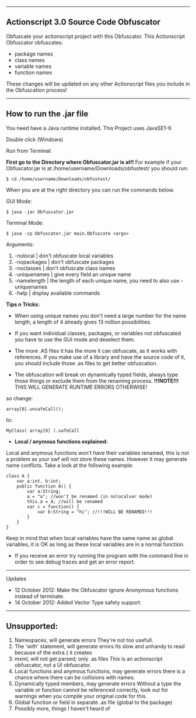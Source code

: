 ----------------------------------------
Actionscript 3.0 Source Code Obfuscator
----------------------------------------

Obfuscate your actionscript project with this Obfuscator. This Actionscript Obfuscator obfuscates:
- package names
- class names
- variable names
- function names

These changes will be updated on any other Actionscript files you include in the Obfuscation process!



------------------------
How to run the .jar file
------------------------

You need have a Java runtime installed. This Project uses JavaSE1-6

Double click (Windows)


Run from Terminal:

**First go to the Directory where Obfuscator.jar is at!!**
For example if your Obfuscator.jar is at /home/username/Downloads/obfustest/ you should run:

	$ cd /home/username/Downloads/obfustest/

When you are at the right directory you can run the commands below.


GUI Mode:

	$ java -jar Obfuscator.jar 

Terminal Mode:

	$ java -cp Obfuscator.jar main.Obfuscate <args>

Arguments:

1. -nolocal | don't obfuscate local variables
2. -nopackages | don't obfuscate packages
3. -noclasses | don't obfuscate class names
4. -uniquenames | give every field an unique name
5. -namelength <length> | the length of each unique name, you need to also use -uniquenames
6. -help | display available commands


**Tips n Tricks:**

- When using unique names you don't need a large number for the name length, a length of 4 already gives 13 million possibilities.

- If you want individual classes, packages, or variables not obfuscated you have to use the GUI mode and deselect them.

- The more .AS files it has the more it can obfuscate, as it works with references. If you make use of a library and have the source code of it, you should include those .as files to get better obfuscation.

- The obfuscation will break on dynamically typed fields, always type those things or exclude them from the renaming process.
**!!!NOTE!!!** THIS WILL GENERATE RUNTIME ERRORS OTHERWISE!

so change:

	array[0].unsafeCall();

to:

	MyClass( array[0] ).safeCall

- **Local / anymous functions explained:**

Local and anymous functions won't have their variables renamed, this is not a problem as your swf will not store these names. However it may generate name conflicts. Take a look at the following example:

	class A {
		var a:int, b:int;
		public function A() {
			var a:String;
			a = "a"; //won't be renamed (in nolocalvar mode)
			this.a = 4; //will be renamed
			var c = function() {
				var b:String = "hi"; //!!!WILL BE RENAMED!!!
			}
		}
	}
Keep in mind that when local variables have the same name as global variables, it is OK as long as these local variables are in a normal function.

- If you receive an error try running the program with the command line in order to see debug traces and get an error report.

----------
Updates

- 12 October 2012:	Make the Obfuscator ignore Anonymous functions instead of terminate.
- 14 October 2012:	Added Vector Type safety support.

------------
Unsupported:
------------

1.	Namespaces, will generate errors
		They're not too usefull.
2.	The 'with' statement, will generate errors
		Its slow and unhandy to read because of the extra { it creates
3.	mxml, will not get parsed; only .as files
		This is an actionscript obfuscator, not a UI obfuscator.
4.	Local functions and anymous functions, may generate errors
		there is a chance where there can be collisions with names.
5.	Dynamically typed members, may generate errors
		Without a type the variable or function cannot be referenced correctly, look out for warnings when you compile your original code for this.
7.	Global function or field in separate .as file (global to the package)
8.	Possibly more, things I haven't heard of



